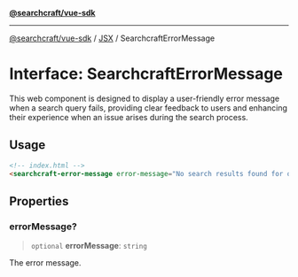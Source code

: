 [**@searchcraft/vue-sdk**](/reference/sdk/js-vue/README.md)

***

[@searchcraft/vue-sdk](/reference/sdk/js-vue/globals.md) / [JSX](/reference/sdk/js-vue/namespaces/JSX/README.md) / SearchcraftErrorMessage

# Interface: SearchcraftErrorMessage

This web component is designed to display a user-friendly error message when a search query fails, providing clear feedback to users and enhancing their experience when an issue arises during the search process.
## Usage
```html
<!-- index.html -->
<searchcraft-error-message error-message="No search results found for query" />
```

## Properties

### errorMessage?

> `optional` **errorMessage**: `string`

The error message.
